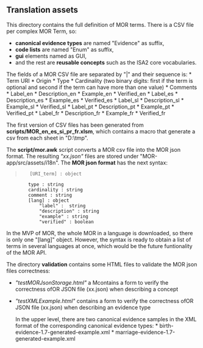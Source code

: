 ## Translation assets

This directory contains the full definition of MOR terms. There is a CSV file per complex MOR Term, so:
* **canonical evidence types** are named "Evidence" as suffix, 
* **code lists** are named "Enum" as suffix, 
* **gui** elements named as GUI,
* and the rest are **reusable concepts** such as the ISA2 core vocabularies.

The fields of a MOR CSV file are separated by "|" and their sequence is:
	* Term URI
	* Origin
	* Type
	* Cardinality (two binary digits: first if the term is optional and second if the term can have more than one value)
	* Comments
	* Label_en
	* Description_en
	* Example_en
	* Verified_en
	* Label_es
	* Description_es
	* Example_es
	* Verified_es
	* Label_sl
	* Description_sl
	* Example_sl
	* Verified_sl
	* Label_pt
	* Description_pt
	* Example_pt
	* Verified_pt
	* Label_fr
	* Description_fr
	* Example_fr
	* Verified_fr

The first version of CSV files has been generated from **scripts/MOR_en_es_si_pr_fr.xlsm**, which contains a macro that generate a csv from each sheet in "D:\tmp". 

The **script/mor.awk** script converts a MOR csv file into the MOR json format. The resulting _"xx.json"_ files are stored under "MOR-app/src/assets/i18n".
The **MOR json format** has the next syntax:
>	     [URI_term] : object
	     	type : string
	     	cardinality : string
	     	comment : string
	     	[lang] : object
	     		"label" :  string
	     		"description" : string
	     		"example" : string
	     		"verified" : boolean

In the MVP of MOR, the whole MOR in a language is downloaded, so there is only one "[lang]" object. However, the syntax is ready to obtain a list of terms in several languages at once, which would be the future funtionality of the MOR API.

The directory **validation** contains some HTML files to validate the MOR json files correctness:
* _"testMORJsonStorage.html"_  a Mcontains a form to verify the correctness ofOR JSON file (xx.json) when describing a concept 
 
* _"testXMLExample.html"_ contains a form to verify the correctness ofOR JSON file (xx.json) when describing an evidence type
	<p>In the upper level, there are two canonical evidence samples in the XML format of the corresponding canonical evidence types:
		* birth-evidence-1.7-generated-example.xml
		* marriage-evidence-1.7-generated-example.xml</p>

